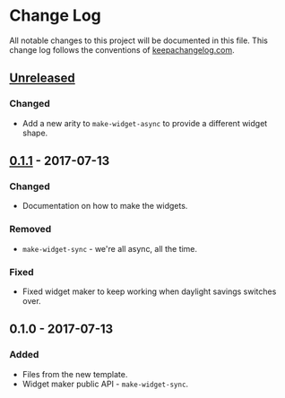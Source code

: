 # Change Log
All notable changes to this project will be documented in this file. This change log follows the conventions of [keepachangelog.com](http://keepachangelog.com/).

## [Unreleased]
### Changed
- Add a new arity to `make-widget-async` to provide a different widget shape.

## [0.1.1] - 2017-07-13
### Changed
- Documentation on how to make the widgets.

### Removed
- `make-widget-sync` - we're all async, all the time.

### Fixed
- Fixed widget maker to keep working when daylight savings switches over.

## 0.1.0 - 2017-07-13
### Added
- Files from the new template.
- Widget maker public API - `make-widget-sync`.

[Unreleased]: https://github.com/your-name/turbo-eureka/compare/0.1.1...HEAD
[0.1.1]: https://github.com/your-name/turbo-eureka/compare/0.1.0...0.1.1
